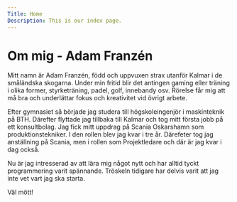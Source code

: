 ```yaml
---
Title: Home
Description: This is our index page.
---
```


Om mig - Adam Franzén
==========================

Mitt namn är Adam Franzén, född och uppvuxen strax utanför Kalmar i de småländska skogarna.
Under min fritid blir det antingen gaming eller träning i olika former, styrketräning, padel, golf, innebandy osv.
Rörelse får mig att må bra och underlättar fokus och kreativitet vid övrigt arbete.

Efter gymnasiet så började jag studera till högskoleingenjör i maskinteknik på BTH.
Därefter flyttade jag tillbaka till Kalmar och tog mitt första jobb på ett konsultbolag.
Jag fick mitt uppdrag på Scania Oskarshamn som produktionstekniker.
I den rollen blev jag kvar i tre år.
Därefeter tog jag anställning på Scania, men i rollen som Projektledare och där är jag kvar i dag också.

Nu är jag intresserad av att lära mig något nytt och har alltid tyckt programmering varit spännande.
Tröskeln tidigare har delvis varit att jag inte vet vart jag ska starta.


Väl mött!
